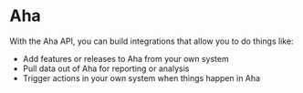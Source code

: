 # Aha

With the Aha API, you can build integrations that allow you to do things like:

- Add features or releases to Aha from your own system
- Pull data out of Aha for reporting or analysis
- Trigger actions in your own system when things happen in Aha
